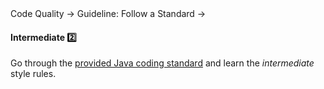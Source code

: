 <link rel="stylesheet" href="{{baseUrl}}/css/textbook.css">

<div class="website-content">

<div id="path">Code Quality &rarr; Guideline: Follow a Standard &rarr;</div>

<div id="title">

#### Intermediate :two:

</div>

<div id="body">

Go through the [provided Java coding standard](https://oss-generic.github.io/process/codingStandards/CodingStandard-Java.html) and learn the _intermediate_ style rules.

</div>

<div id="extras">

<include src="exercises.md" />

</div>

</div>
